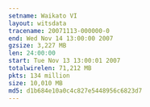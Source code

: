 ```yaml
---
setname: Waikato VI
layout: witsdata
tracename: 20071113-000000-0
end: Wed Nov 14 13:00:00 2007
gzsize: 3,227 MB
len: 24:00:00
start: Tue Nov 13 13:00:01 2007
totalwirelen: 71,212 MB
pkts: 134 million
size: 10,010 MB
md5: d1b684e10a0c4c827e5448956c6823d7
---
```

